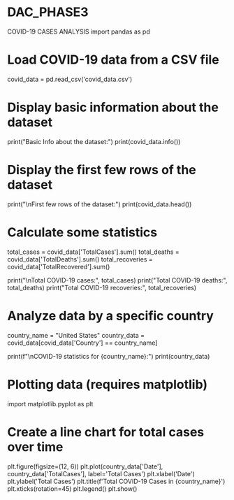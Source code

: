 # DAC_PHASE3
COVID-19 CASES ANALYSIS
import pandas as pd

# Load COVID-19 data from a CSV file
covid_data = pd.read_csv('covid_data.csv')

# Display basic information about the dataset
print("Basic Info about the dataset:")
print(covid_data.info())

# Display the first few rows of the dataset
print("\nFirst few rows of the dataset:")
print(covid_data.head())

# Calculate some statistics
total_cases = covid_data['TotalCases'].sum()
total_deaths = covid_data['TotalDeaths'].sum()
total_recoveries = covid_data['TotalRecovered'].sum()

print("\nTotal COVID-19 cases:", total_cases)
print("Total COVID-19 deaths:", total_deaths)
print("Total COVID-19 recoveries:", total_recoveries)

# Analyze data by a specific country
country_name = "United States"
country_data = covid_data[covid_data['Country'] == country_name]

print(f"\nCOVID-19 statistics for {country_name}:")
print(country_data)

# Plotting data (requires matplotlib)
import matplotlib.pyplot as plt

# Create a line chart for total cases over time
plt.figure(figsize=(12, 6))
plt.plot(country_data['Date'], country_data['TotalCases'], label='Total Cases')
plt.xlabel('Date')
plt.ylabel('Total Cases')
plt.title(f'Total COVID-19 Cases in {country_name}')
plt.xticks(rotation=45)
plt.legend()
plt.show()
